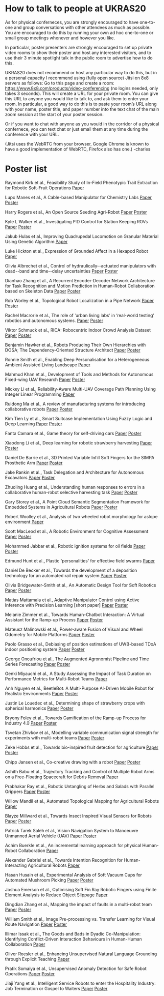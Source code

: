 How to talk to people at UKRAS20
================================

As for physical conferneces, you are strongly encouraged to have one-to-one and group conversations with other attendees as much as possible. You are encouraged to do this by running your own ad hoc one-to-one or small group meetings whenever and however you like.  

In particular, poster presenters are strongly encouraged to set up private video rooms to show their poster and host any interested visitors, and to use their 3 minute spotlight talk in the public room to advertise how to do this.

UKRAS20 does not recommend or host any particular way to do this, but in a personal capacity I recommend using (fully open source) Jitsi on 8x8 servers as follows:   Go to this page and create a room:
https://www.8x8.com/products/video-conferencing
(no logins needed, only takes 3 seconds).
This will create a URL for your private room.   You can give this URL to anyone you would like to talk to, and ask them to enter your room.   In particular, a good way to do this is to paste your room’s URL along with your name, poster title, and paper number into the text chat of the main zoom session at the start of your poster session.

Or if you want to chat with anyone as you would in the corridor of a physical confernece, you can text chat or just email them at any time during the conference with your URL.

(Jitsi uses the WebRTC from your browser, Google Chrome is known to have a good implementation of WebRTC, Firefox also has one.)
    -charles

Poster list
===========

Raymond Kirk et al., Feasibility Study of In-Field Phenotypic Trait Extraction for Robotic Soft-Fruit Operations [Paper](https://github.com/charles-fox/ukras20/blob/master/UKRAS20_paper_02.pdf)

Lupo Manes et al., A Cable-based Manipulator for Chemistry Labs [Paper](https://github.com/charles-fox/ukras20/blob/master/UKRAS20_paper_03.pdf) [Poster](https://github.com/charles-fox/ukras20/blob/master/posters_a/poster03.pdf)


Harry Rogers et al., An Open Source Seeding Agri-Robot [Paper](https://github.com/charles-fox/ukras20/blob/master/UKRAS20_paper_05.pdf) [Poster](https://github.com/charles-fox/ukras20/blob/master/posters_a/poster05.pdf)

Kyle L Walker et al., Investigating PID Control for Station Keeping ROVs [Paper](https://github.com/charles-fox/ukras20/blob/master/UKRAS20_paper_06.pdf) [Poster](https://github.com/charles-fox/ukras20/blob/master/posters_a/poster06.pdf)


Jakub Hulas et al., Improving Quadrupedal Locomotion on Granular Material Using Genetic Algorithm [Paper](https://github.com/charles-fox/ukras20/blob/master/UKRAS20_paper_07.pdf)

Luke Hickton et al., Expression of Grounded Affect in a Hexapod Robot [Paper](https://github.com/charles-fox/ukras20/blob/master/UKRAS20_paper_09.pdf)

Olivia Albrechet et al., Control of hydraulically--actuated manipulators with dead--band and time--delay uncertainties [Paper](https://github.com/charles-fox/ukras20/blob/master/UKRAS20_paper_10.pdf) [Poster](https://github.com/charles-fox/ukras20/blob/master/posters_a/poster10.pdf)


Dianhao Zhang et al., A Recurrent Encoder-Decoder Network Architecture for Task Recognition and Motion Prediction in Human-Robot Collaboration based on Skeleton Data [Paper](https://github.com/charles-fox/ukras20/blob/master/UKRAS20_paper_11.pdf) [Poster](https://github.com/charles-fox/ukras20/blob/master/posters_a/poster11.pdf)

Rob Worley et al., Topological Robot Localization in a Pipe Network [Paper](https://github.com/charles-fox/ukras20/blob/master/UKRAS20_paper_12.pdf) [Poster](https://github.com/charles-fox/ukras20/blob/master/posters_a/poster12.pdf)

Rachel Macrorie et al., The role of ‘urban living labs’ in ‘real-world testing’ robotics and autonomous systems. [Paper](https://github.com/charles-fox/ukras20/blob/master/UKRAS20_paper_13.pdf) [Poster](https://github.com/charles-fox/ukras20/blob/master/posters_a/poster13.pdf)



Viktor Schmuck et al., RICA: Robocentric Indoor Crowd Analysis Dataset [Paper](https://github.com/charles-fox/ukras20/blob/master/UKRAS20_paper_14.pdf) [Poster](https://github.com/charles-fox/ukras20/blob/master/posters_a/poster14.pdf)

Benjamin Hawker et al., Robots Producing Their Own Hierarchies with DOSA; The Dependency-Oriented Structure Architect [Paper](https://github.com/charles-fox/ukras20/blob/master/UKRAS20_paper_15.pdf) [Poster](https://github.com/charles-fox/ukras20/blob/master/posters_a/poster15.pdf)

Ronnie Smith et al., Enabling Deep Personalisation for a Heterogeneous Ambient Assisted Living Landscape [Paper](https://github.com/charles-fox/ukras20/blob/master/UKRAS20_paper_16.pdf)

Mahmud Khan et al., Development of Tools and Methods for Autonomous Fixed-wing UAV Research [Paper](https://github.com/charles-fox/ukras20/blob/master/UKRAS20_paper_17.pdf) [Poster](https://github.com/charles-fox/ukras20/blob/master/posters_a/poster17.pdf)

Mickey Li et al., Reliability-Aware Multi-UAV Coverage Path Planning Using Integer Linear Programming [Paper](https://github.com/charles-fox/ukras20/blob/master/UKRAS20_paper_18.pdf)

Ruidong Ma et al., A review of manufacturing systems for introducing collaborative robots [Paper](https://github.com/charles-fox/ukras20/blob/master/UKRAS20_paper_19.pdf) [Poster](https://github.com/charles-fox/ukras20/blob/master/posters_a/poster19.pdf)

Kim Tien Ly et al., Smart Suitcase Implementation Using Fuzzy Logic and Deep Learning [Paper](https://github.com/charles-fox/ukras20/blob/master/UKRAS20_paper_20.pdf) [Poster](https://github.com/charles-fox/ukras20/blob/master/posters_a/poster20.pdf)

Fanta Camara et al., Game theory for self-driving cars [Paper](https://github.com/charles-fox/ukras20/blob/master/UKRAS20_paper_21.pdf) [Poster](https://github.com/charles-fox/ukras20/blob/master/posters_a/poster21.pdf)

Xiaodong Li et al., Deep learning for robotic strawberry harvesting [Paper](https://github.com/charles-fox/ukras20/blob/master/UKRAS20_paper_22.pdf) [Poster](https://github.com/charles-fox/ukras20/blob/master/posters_a/Poster22.pdf)

Daniel De Barrie et al., 3D Printed Variable Infill Soft Fingers for the SIMPA Prosthetic Arm [Paper](https://github.com/charles-fox/ukras20/blob/master/UKRAS20_paper_23.pdf) [Poster](https://github.com/charles-fox/ukras20/blob/master/posters_a/poster23.pdf)

Jake Rankin et al., Task Delegation and Architecture for Autonomous Excavators [Paper](https://github.com/charles-fox/ukras20/blob/master/UKRAS20_paper_24.pdf) [Poster](https://github.com/charles-fox/ukras20/blob/master/posters_a/poster24.pdf)


Zhuoling Huang et al., Understanding human responses to errors in a collaborative human-robot selective harvesting task [Paper](https://github.com/charles-fox/ukras20/blob/master/UKRAS20_paper_25.pdf) [Poster](https://github.com/charles-fox/ukras20/blob/master/posters_a/poster25.pdf)






Gary Storey et al., A Point Cloud Semantic Segmentation Framework for Embedded Systems in Agricultural Robots [Paper](https://github.com/charles-fox/ukras20/blob/master/UKRAS20_paper_26.pdf) [Poster](https://github.com/charles-fox/ukras20/blob/master/posters_a/poster26.pdf)

Robert Woolley et al., Analysis of two wheeled robot morphology for aslope environment [Paper](https://github.com/charles-fox/ukras20/blob/master/UKRAS20_paper_27.pdf)


Scott MacLeod et al., A Robotic Environment for Cognitive Assessment [Paper](https://github.com/charles-fox/ukras20/blob/master/UKRAS20_paper_28.pdf) [Poster](https://github.com/charles-fox/ukras20/blob/master/posters_a/poster28.pdf)

Mohammed Jabbar et al., Robotic ignition systems for oil fields [Paper](https://github.com/charles-fox/ukras20/blob/master/UKRAS20_paper_29.pdf) [Poster](https://github.com/charles-fox/ukras20/blob/master/posters_a/poster29.pdf)

Edmund Hunt et al., Plastic 'personalities' for effective field swarms [Paper](https://github.com/charles-fox/ukras20/blob/master/UKRAS20_paper_31.pdf)

Daniel De Becker et al., Towards the development of a deposition technology for an automated rail repair system [Paper](https://github.com/charles-fox/ukras20/blob/master/UKRAS20_paper_32.pdf) [Poster](https://github.com/charles-fox/ukras20/blob/master/posters_b/poster32.pdf)

Olivia Bridgewater-Smith et al., An Automatic Design Tool for Soft Robotics [Paper](https://github.com/charles-fox/ukras20/blob/master/UKRAS20_paper_33.pdf) [Poster](https://github.com/charles-fox/ukras20/blob/master/posters_b/poster33.pdf)




Matias Mattamala et al., Adaptive Manipulator Control using Active Inference with Precision Learning [short paper] [Paper](https://github.com/charles-fox/ukras20/blob/master/UKRAS20_paper_34.pdf) [Poster](https://github.com/charles-fox/ukras20/blob/master/posters_b/poster34.pdf)


Melanie Zimmer et al., Towards Human-Chatbot Interaction: A Virtual Assistant for the Ramp-up Process [Paper](https://github.com/charles-fox/ukras20/blob/master/UKRAS20_paper_35.pdf) [Poster](https://github.com/charles-fox/ukras20/blob/master/posters_b/poster35.pdf)

Mateusz Malinowski et al., Power-aware Fusion of Visual and Wheel Odometry for Mobile Platforms [Paper](https://github.com/charles-fox/ukras20/blob/master/UKRAS20_paper_36.pdf) [Poster](https://github.com/charles-fox/ukras20/blob/master/posters_b/poster36.pdf)

Paolo Grasso et al., Debiasing of position estimations of UWB-based TDoA indoor positioning system [Paper](https://github.com/charles-fox/ukras20/blob/master/UKRAS20_paper_39.pdf) [Poster](https://github.com/charles-fox/ukras20/blob/master/posters_b/poster39.pdf)

George Onoufriou et al., The Augmented Agronomist Pipeline and Time Series Forecasting [Paper](https://github.com/charles-fox/ukras20/blob/master/UKRAS20_paper_43.pdf) [Poster](https://github.com/charles-fox/ukras20/blob/master/posters_b/poster43.pdf)

Genki Miyauchi et al., A Study Assessing the Impact of Task Duration on Performance Metrics for Multi-Robot Teams [Paper](https://github.com/charles-fox/ukras20/blob/master/UKRAS20_paper_44.pdf)

Anh Nguyen et al., BeetleBot: A Multi-Purpose AI-Driven Mobile Robot for Realistic Environments [Paper](https://github.com/charles-fox/ukras20/blob/master/UKRAS20_paper_46.pdf) [Poster](https://github.com/charles-fox/ukras20/blob/master/posters_b/poster46.pdf)

Justin Le Louedec et al., Determining shape of strawberry crops with spherical harmonics [Paper](https://github.com/charles-fox/ukras20/blob/master/UKRAS20_paper_47.pdf) [Poster](https://github.com/charles-fox/ukras20/blob/master/posters_b/poster47.pdf)

Bryony Foley et al., Towards Gamification of the Ramp-up Process for Industry 4.0 [Paper](https://github.com/charles-fox/ukras20/blob/master/UKRAS20_paper_48.pdf) [Poster](https://github.com/charles-fox/ukras20/blob/master/posters_b/poster48.pdf)

Tsvetan Zhivkov et al., Modelling variable communication signal strength for experiments with multi-robot teams [Paper](https://github.com/charles-fox/ukras20/blob/master/UKRAS20_paper_49.pdf) [Poster](https://github.com/charles-fox/ukras20/blob/master/posters_b/poster49.pdf)

Zeke Hobbs et al., Towards bio-inspired fruit detection for agriculture [Paper](https://github.com/charles-fox/ukras20/blob/master/UKRAS20_paper_50.pdf) [Poster](https://github.com/charles-fox/ukras20/blob/master/posters_b/poster50.pdf)


Chipp Jansen et al., Co-creative drawing with a robot [Paper](https://github.com/charles-fox/ukras20/blob/master/UKRAS20_paper_51.pdf) [Poster](https://github.com/charles-fox/ukras20/blob/master/posters_b/poster51.pdf)

Ashith Babu et al., Trajectory Tracking and Control of Multiple Robot Arms on a Free-Floating Spacecraft for Debris Removal [Paper](https://github.com/charles-fox/ukras20/blob/master/UKRAS20_paper_52.pdf)

Prabhakar Ray et al., Robotic Untangling of Herbs and Salads with Parallel Grippers [Paper](https://github.com/charles-fox/ukras20/blob/master/UKRAS20_paper_53.pdf) [Poster](https://github.com/charles-fox/ukras20/blob/master/posters_b/poster53.pdf)

Willow Mandil et al., Automated Topological Mapping for Agricultural Robots [Paper](https://github.com/charles-fox/ukras20/blob/master/UKRAS20_paper_54.pdf)

Blayze Millward et al., Towards Insect Inspired Visual Sensors for Robots [Paper](https://github.com/charles-fox/ukras20/blob/master/UKRAS20_paper_55.pdf) [Poster](https://github.com/charles-fox/ukras20/blob/master/posters_b/poster55.pdf)

Patrick Tarek Saleh et al., Vision Navigation System to Manoeuvre Unmanned Aerial Vehicle (UAV) [Paper](https://github.com/charles-fox/ukras20/blob/master/UKRAS20_paper_56.pdf) [Poster](https://github.com/charles-fox/ukras20/blob/master/posters_b/poster56.pdf)

Achim Buerkle et al., An incremental learning approach for physical Human-Robot Collaboration [Paper](https://github.com/charles-fox/ukras20/blob/master/UKRAS20_paper_57.pdf)

Alexander Gabriel et al., Towards Intention Recognition for Human-Interacting Agricultural Robots [Paper](https://github.com/charles-fox/ukras20/blob/master/UKRAS20_paper_58.pdf)

Hasan Husain et al., Experimental Analysis of Soft Vacuum Cups for Automated Mushroom Picking [Paper](https://github.com/charles-fox/ukras20/blob/master/UKRAS20_paper_60.pdf) [Poster](https://github.com/charles-fox/ukras20/blob/master/posters_b/poster60.pdf)

Joshua Emerson et al., Optimising Soft Fin Ray Robotic Fingers using Finite Element Analysis to Reduce Object Slippage [Paper](https://github.com/charles-fox/ukras20/blob/master/UKRAS20_paper_61.pdf)

Dingdian Zhang et al., Mapping the impact of faults in a multi-robot team [Paper](https://github.com/charles-fox/ukras20/blob/master/UKRAS20_paper_62.pdf) [Poster](https://github.com/charles-fox/ukras20/blob/master/posters_b/poster62.pdf)

William Smith et al., Image Pre-processing vs. Transfer Learning for Visual Route Navigation [Paper](https://github.com/charles-fox/ukras20/blob/master/UKRAS20_paper_63.pdf) [Poster](https://github.com/charles-fox/ukras20/blob/master/posters_b/poster63.pdf)

Illimar Issak et al., The Goods and Bads in Dyadic Co-Manipulation: Identifying Conflict-Driven Interaction Behaviours in Human-Human Collaboration [Paper](https://github.com/charles-fox/ukras20/blob/master/UKRAS20_paper_64.pdf)

Oliver Roesler et al., Enhancing Unsupervised Natural Language Grounding through Explicit Teaching [Paper](https://github.com/charles-fox/ukras20/blob/master/UKRAS20_paper_65.pdf)

Pratik Somaiya et al., Unsupervised Anomaly Detection for Safe Robot Operations [Paper](https://github.com/charles-fox/ukras20/blob/master/UKRAS20_paper_66.pdf) [Poster](https://github.com/charles-fox/ukras20/blob/master/posters_b/poster66.pdf)

Jiaji Yang et al., Intelligent Service Robots to enter the Hospitality Industry: Job Termination or Gospel to Waiters [Paper](https://github.com/charles-fox/ukras20/blob/master/UKRAS20_paper_67.pdf) [Poster](https://github.com/charles-fox/ukras20/blob/master/posters_b/poster67.pdf)

